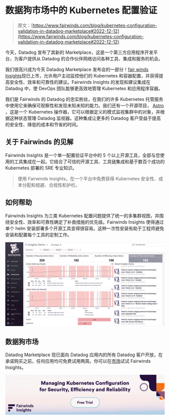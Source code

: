 # 数据狗市场中的 Kubernetes 配置验证

> 原文：[https://www.fairwinds.com/blog/kubernetes-configuration-validation-in-datadog-marketplace#2022-12-12](https://www.fairwinds.com/blog/kubernetes-configuration-validation-in-datadog-marketplace#2022-12-12)

 今天，Datadog 宣布了其新的 Marketplace，这是一个第三方应用程序开发平台，为客户提供从 Datadog 的合作伙伴网络访问各种工具、集成和服务的机会。

我们很高兴成为今天 Datadog Marketplace 发布会的一部分！[fair winds Insights](https://www.fairwinds.com/insights)现已上市，允许用户主动监控他们的 Kubernetes 和容器配置，并获得提高安全性、效率和可靠性的建议。Fairwinds Insights 的发现和建议集成在 Datadog 中，使 DevOps 团队能够更高效地管理 Kubernetes 和应用程序容器。

我们是 Fairwinds 的 Datadog 的忠实粉丝，在我们的许多 Kubernetes 托管服务中使用它来确保可观察性和发现未知未知的能力。我们还有一个开源项目， [Astro](https://github.com/fairwindsops/astro) ，这是一个 Kubernetes 操作器，它可以根据定义的模式监视集群中的对象，并根据这种状态管理 Datadog 监视器。这种集成让更多的 Datadog 客户受益于提高的安全性、降低的成本和节省的时间。

## **关于 Fairwinds 的见解**

Fairwinds Insights 是一个单一配置验证平台中的 5 个以上开源工具，全部与您使用的工具集成在一起。它结合了可信的开源工具、工具链集成和基于数百个成功的 Kubernetes 部署的 SRE 专业知识。

> 使用 Fairwinds Insights，在一个平台中免费获得 Kubernetes 安全性、成本分配和规避、合规性和护栏。

## **如何帮助**

Fairwinds Insights 为三类 Kubernetes 配置问题提供了统一的多集群视图，并围绕安全性、效率和可靠性确定了补救措施的优先级。Fairwinds Insights 使得通过单个 helm 安装部署多个开源工具变得很容易。这种一次性安装有助于工程师避免安装和配置每个工具的定制工作。

![DATADOG-Main Demo Dashboard](img/fe337ea08dff2711cab6cf7f3387cae6.png)

## **数据狗市场**

Datadog Marketplace 现已面向 Datadog 应用内的所有 Datadog 客户开放，在承诺购买之前，任何应用均可免费试用两周。你可以在[市场](https://app.datadoghq.com/marketplace/app/fairwinds-insights/overview)试试 Fairwinds Insights。

[![Fairwinds Insights | Managing Kubernetes Configuration for Security, Efficiency and Reliability ](img/b1ac50ea4fc469770b0daa1ea986820e.png)](https://cta-redirect.hubspot.com/cta/redirect/2184645/166939eb-9ebe-4094-a151-45bce5bd4f2f)